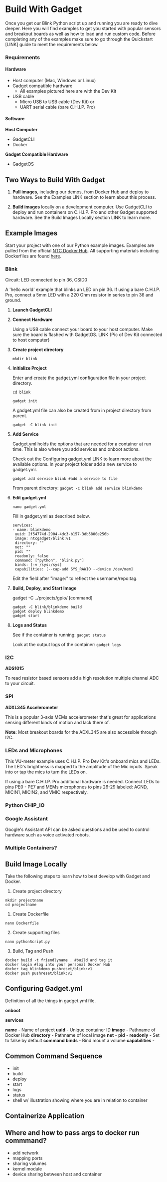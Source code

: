 # Build With Gadget 

Once you get our Blink Python script up and running you are ready to dive deeper. Here you will find examples to get you started with popular sensors and breakout boards as well as how to load and run custom code. Before completing any of the examples make sure to go through the Quickstart [LINK] guide to meet the requirements below. 

### Requirements

#### Hardware

* Host computer (Mac, Windows or Linux)
* Gadget compatible hardware
	* All examples pictured here are with the Dev Kit
* USB cable
	* Micro USB to USB cable (Dev Kit) 
	or
	* UART serial cable (bare C.H.I.P. Pro)

#### Software

**Host Computer**

* GadgetCLI 
* Docker

**Gadget Compatible Hardware**

* GadgetOS 

## Two Ways to Build With Gadget

1. **Pull images**, including our demos, from Docker Hub and deploy to hardware. See the Examples LINK section to learn about this process.

2. **Build images** locally on a development computer. Use GadgetCLI to deploy and run containers on C.H.I.P. Pro and other Gadget supported hardware. See the Build Images Locally section LINK to learn more.

## Example Images

Start your project with one of our Python example images. Examples are pulled from the official [NTC Docker Hub](https://hub.docker.com/r/ntcgadget/). All supporting materials including Dockerfiles are found [here](https://github.com/NextThingCo/Gadget-Docker-Examples). 

### Blink

Circuit: 
LED connected to pin 36, CSID0

A 'hello world' example that blinks an LED on pin 36. If using a bare C.H.I.P. Pro, connect a 5mm LED with a 220 Ohm resistor in series to pin 36 and ground. 

1. **Launch GadgetCLI**

2. **Connect Hardware**

	Using a USB cable connect your board to your host computer. Make sure the board is flashed with GadgetOS. LINK
	{Pic of Dev Kit connected to host computer}

3. **Create project directory**

	`mkdir blink`

4. **Initialize Project**

	Enter and create the gadget.yml configuration file in your project directory.

	`cd blink`
	
	`gadget init`
	
	A gadget.yml file can also be created from in project directory from parent. 
	
	`gadget -C blink init`


5. **Add Service**

	Gadget.yml holds the options that are needed for a container at run time. This is also 	where you add services and onboot actions. 

	Check out the Configuring gadget.yml LINK to learn more about the available options. In your project folder add a new service to gadget.yml.  

	`gadget add service blink #add a service to file`
	
	From parent directory:
	`gadget -C blink add service blinkdemo`
	

6. **Edit gadget.yml**

	`nano gadget.yml`
	 
	Fill in gadget.yml as described below. 
	
	```
	services:
	- name: blinkdemo
 	 uuid: 2f54774d-2904-4dc3-b157-3db5800e256b
 	 image: ntcgadget/blink:v1 
 	 directory: ""
 	 net: ""
 	 pid: ""
 	 readonly: false
 	 command: ["python", "blink.py"]
 	 binds: [-v /sys:/sys]
 	 capabilities: [--cap-add SYS_RAWIO --device /dev/mem]
	```
	
	Edit the field after "image:" to reflect the username/repo:tag.

7. **Build, Deploy, and Start Image**

	gadget -C ../projects/gpio/ [command]

	```
	gadget -C blink/blinkdemo build 
	gadget deploy blinkdemo
	gadget start
	```
	
8. **Logs and Status**

	See if the container is running:
	`gadget status`
	
	Look at the output logs of the container:
	`gadget logs`
	

### I2C

**ADS1015**

To read resistor based sensors add a high resolution multiple channel ADC to your circuit.

### SPI

**ADXL345 Accelerometer**

This is a popular 3-axis MEMs accelerometer that's great for applications sensing different kinds of motion and lack there of.

**Note:** Most breakout boards for the ADXL345 are also accessible through I2C.

### LEDs and Microphones
This VU-meter example uses C.H.I.P. Pro Dev Kit's onboard mics and LEDs. The LED's brightness is mapped to the amplitude of the Mic inputs. Speak into or tap the mics to turn the LEDs on. 

If using a bare C.H.I.P. Pro additional hardware is needed. Connect LEDs to pins PE0 - PE7 and MEMs microphones to pins 26-29 labeled: AGND, MICIN1, MICIN2, and VMIC respectively.

### Python CHIP_IO

###  Google Assistant
Google's Assistant API can be asked questions and be used to control hardware such as voice activated robots. 

### Multiple Containers?

## Build Image Locally

Take the following steps to learn how to best develop with Gadget and Docker. 

1. Create project directory

```
mkdir projectname
cd projectname
```

1. Create Dockerfile

```
nano Dockerfile
```

2. Create supporting files

```
nano pythonScript.py
```

3. Build, Tag and Push

```
docker build -t friendlyname . #build and tag it 
docker login #log into your personal Docker Hub
docker tag blinkdemo pushreset/blink:v1
docker push pushreset/blink:v1

```
## Configuring Gadget.yml

Definition of all the things in gadget.yml file.

**onboot**

**services**

**name** - Name of project
**uuid** - Unique container ID
**image** - Pathname of Docker Hub 
**directory** - Pathname of local image
**net** - 
**pid** -
**readonly** - Set to false by default
**command**
**binds** - Bind mount a volume
**capabilities** - 

## Common Command Sequence

* init
* build 
* deploy
* start
* logs
* status
* shell w/ illustration showing where you are in relation to container

## Containerize Application


## Where and how to pass args to docker run commmand?

* add network 
* mapping ports
* sharing volumes
* kernel module
* device sharing between host and container
